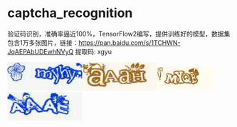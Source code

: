 # captcha_recognition
验证码识别，准确率逼近100%，TensorFlow2编写，提供训练好的模型，数据集包含1万多张图片，链接：https://pan.baidu.com/s/1TCHWN-JqAEPAbUDEwhNVyQ 提取码: xgyu

![myhy](https://raw.githubusercontent.com/dlNone/images2link/master/img/myhy.jpg)![aaah](https://raw.githubusercontent.com/dlNone/images2link/master/img/aaah.jpg)![myqb](https://raw.githubusercontent.com/dlNone/images2link/master/img/myqb.jpg)![aaae](https://raw.githubusercontent.com/dlNone/images2link/master/img/aaae.jpg)

